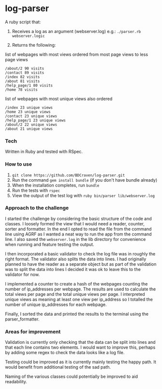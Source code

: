 # log-parser

A ruby script that:

1. Receives a log as an argument (webserver.log) e.g.: `./parser.rb webserver.logic`

2. Returns the following:

list of webpages with most views ordered from most page views to less page views
```
/about/2 90 visits
/contact 89 visits
/index 82 visits
/about 81 visits
/help_page/1 80 visits
/home 78 visits
```

list of webpages with most unique views also ordered
```
/index 23 unique views
/home 23 unique views
/contact 23 unique views
/help_page/1 23 unique views
/about/2 22 unique views
/about 21 unique views
```

### Tech

Written in Ruby and tested with RSpec.


### How to use

1. `git clone https://github.com/BDCraven/log-parser.git`
2. Run the command `gem install bundle` (if you don't have bundle already)
3. When the installation completes, run `bundle`
4. Run the tests with `rspec`
5. View the output of the test log with `ruby bin/parser lib/webserver.log`

### Approach to the challenge

I started the challenge by considering the basic structure of the code and classes. I loosely formed the view that I would need a reader, counter, sorter and formatter. In the end I opted to read the file from the command line using AGRF as I wanted a neat way to run the app from the command line. I also saved the `webserver.log` in the lib directory for convenience when running and feature testing the output.

I then incorporated a basic validator to check the log file was in roughly the right format. The validator also splits the data into lines. I had originally planned to have the reader as a separate object but as part of the validation was to split the data into lines I decided it was ok to leave this to the validator for now.

I implemented a counter to create a hash of the webpages counting the number of ip_addresses per webpage. The results are used to calculate the total views per page and the total unique views per page. I interpreted unique views as meaning at least one view per ip_address so I totalled the number of unique ip_addresses for each webpage.

Finally, I sorted the data and printed the results to the terminal using the parser_formatter.

### Areas for improvement

Validation is currently only checking that the data can be split into lines and that each line contains two elements. I would want to improve this, perhaps by adding some regex to check the data looks like a log file.

Testing could be improved as it is currently mainly testing the happy path. It would benefit from additional testing of the sad path.

Naming of the various classes could potentially be improved to aid readability.
